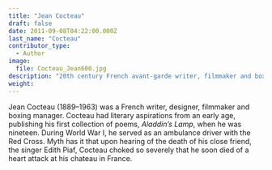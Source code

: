 ```yaml
---
title: "Jean Cocteau"
draft: false
date: 2011-09-08T04:22:00.000Z
last_name: "Cocteau"
contributor_type:
  - Author
image:
  file: Cocteau_Jean600.jpg
description: "20th century French avant-garde writer, filmmaker and boxing manager"
weight:
---
```


Jean Cocteau (1889–1963) was a French writer, designer, filmmaker and boxing manager. Cocteau had literary aspirations from an early age, publishing his first collection of poems, _Aladdin’s Lamp_, when he was nineteen. During World War I, he served as an ambulance driver with the Red Cross. Myth has it that upon hearing of the death of his close friend, the singer Edith Piaf, Cocteau choked so severely that he soon died of a heart attack at his chateau in France.

